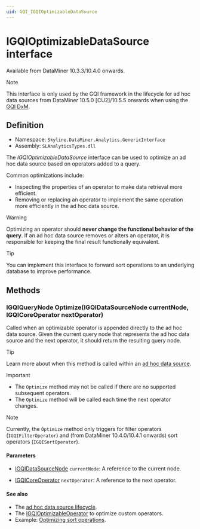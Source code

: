 ```yaml
---
uid: GQI_IGQIOptimizableDataSource
---
```


# IGQIOptimizableDataSource interface

Available from DataMiner 10.3.3/10.4.0 onwards<!-- RN 35389 -->.

> [!NOTE]
> This interface is only used by the GQI framework in the lifecycle for ad hoc data sources from DataMiner 10.5.0 [CU2]/10.5.5 onwards when using the [GQI DxM](xref:GQI_DxM)<!-- RN42528 -->.

## Definition

- Namespace: `Skyline.DataMiner.Analytics.GenericInterface`
- Assembly: `SLAnalyticsTypes.dll`

The *IGQIOptimizableDataSource* interface can be used to optimize an ad hoc data source based on operators added to a query.

Common optimizations include:

- Inspecting the properties of an operator to make data retrieval more efficient.
- Removing or replacing an operator to implement the same operation more efficiently in the ad hoc data source.

> [!WARNING]
> Optimizing an operator should **never change the functional behavior of the query**. If an ad hoc data source removes or alters an operator, it is responsible for keeping the final result functionally equivalent.

> [!TIP]
> You can implement this interface to forward sort operations to an underlying database to improve performance.

## Methods

### IGQIQueryNode Optimize(IGQIDataSourceNode currentNode, IGQICoreOperator nextOperator)

Called when an optimizable operator is appended directly to the ad hoc data source. Given the current query node that represents the ad hoc data source and the next operator, it should return the resulting query node.

> [!TIP]
> Learn more about when this method is called within an [ad hoc data source](xref:Ad_hoc_Life_cycle#optimize).

> [!IMPORTANT]
>
> - The `Optimize` method may not be called if there are no supported subsequent operators.
> - The `Optimize` method will be called each time the next operator changes.

> [!NOTE]
> Currently, the `Optimize` method only triggers for filter operators (`IGQIFilterOperator`) and (from DataMiner 10.4.0/10.4.1 onwards<!-- RN 37806 -->) sort operators (`IGQISortOperator`).

#### Parameters

- [IGQIDataSourceNode](xref:GQI_IGQIDataSourceNode) `currentNode`: A reference to the current node.

- [IGQICoreOperator](xref:GQI_IGQICoreOperator) `nextOperator`: A reference to the next operator.

#### See also

- The [ad hoc data source lifecycle](xref:Ad_hoc_Life_cycle).
- The [IGQIOptimizableOperator](xref:GQI_IGQIOptimizableOperator) to optimize custom operators.
- Example: [Optimizing sort operations](xref:GQI_Ad_hoc_Optimizing_sort_operations).
